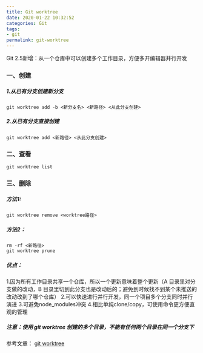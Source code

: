 ```yaml
---
title: Git worktree
date: 2020-01-22 10:32:52
categories: Git
tags:
- git
permalink: git-worktree
---
```

Git 2.5新增：从一个仓库中可以创建多个工作目录，方便多开编辑器并行开发

### 一、创建
##### 1.从已有分支创建新分支
```shell
git worktree add -b <新分支名> <新路径> <从此分支创建>
```
<!--more-->

##### 2.从已有分支直接创建
```shell
git worktree add <新路径> <从此分支创建>
```

### 二、查看
```shell
git worktree list
```

### 三、删除
##### 方法1:
```shell
git worktree remove <worktree路径>
```

##### 方法2：
```shell
rm -rf <新路径>
git worktree prune
```

##### 优点：
1.因为所有工作目录共享一个仓库，所以一个更新意味着整个更新（A 目录里对分支做的改动，B 目录里切到此分支也是改动后的；避免到时候找不到某个未推送的改动改到了哪个仓库）
2.可以快速进行并行开发，同一个项目多个分支同时并行演进
3.可避免node_modules冲突
4.相比单纯clone/copy，可使用命令更方便直观的管理

##### 注意：使用 git worktree 创建的多个目录，不能有任何两个目录在同一个分支下

参考文章：
[git worktree](https://git-scm.com/docs/git-worktree/2.24.0)
